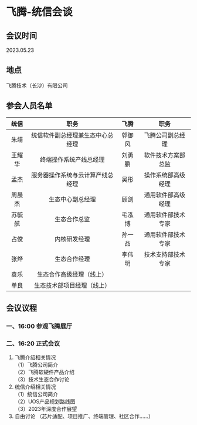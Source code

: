 ﻿# 飞腾-统信会谈
## 会议时间
2023.05.23
## 地点
飞腾技术（长沙）有限公司
## 参会人员名单
| 统信   | 职务 |   飞腾 | 职务 |
| :---: | :----------------: | :---: | :---------:|
| 朱靖 |统信软件副总经理兼生态中心总经理| 郭御风 |飞腾公司副总经理
| 王耀华 |  终端操作系统产线总经理  | 刘勇鹏 | 软件技术方案部总监
| 孟杰 | 服务器操作系统与云计算产线总经理 | 吴彤 | 操作系统部高级经理
| 周晨杰 | 生态中心副总经理 | 顾剑 | 通用软件部高级经理
| 苏毓航 | 生态合作总监 | 毛泓博 | 通用软件部技术专家
| 占俊 | 内核研发经理 | 孙一品 | 通用软件部技术专家
| 张烨 | 生态合作经理 | 李伟明 | 技术支持部技术专家
| 袁乐 | 生态合作高级经理（线上）|
| 单良 | 生态技术部项目经理（线上）|
## 会议议程
### 一、16:00 参观飞腾展厅
### 二、16:20 正式会议
1. 飞腾介绍相关情况     
 	（1）飞腾公司简介     
	（2）飞腾软硬件产品介绍     
	（3）技术生态合作讨论
2. 统信介绍相关情况      
 	（1）统信公司简介     
	（2）UOS产品规划路线图      
	（3）2023年深度合作展望
3. 自由讨论 （芯片适配、项目推广、终端管理、社区合作......）


